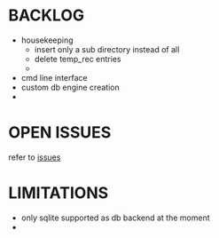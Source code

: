 
# BACKLOG

- housekeeping
  - insert only a sub directory instead of all
  - delete temp_rec entries
  - 
- cmd line interface
- custom db engine creation
- 


# OPEN ISSUES

refer to [issues](https://github.com/kr-g/tempres/issues)


# LIMITATIONS

- only sqlite supported as db backend at the moment
- 
 

